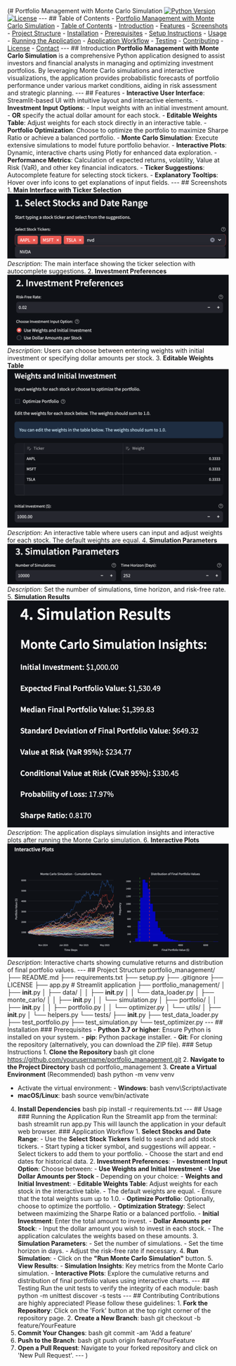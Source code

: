 (# Portfolio Management with Monte Carlo Simulation [![Python Version](https://img.shields.io/badge/python-3.7%2B-blue)](https://www.python.org/downloads/) [![License](https://img.shields.io/badge/license-MIT-green)](LICENSE) --- ## Table of Contents - [Portfolio Management with Monte Carlo Simulation](#portfolio-management-with-monte-carlo-simulation) - [Table of Contents](#table-of-contents) - [Introduction](#introduction) - [Features](#features) - [Screenshots](#screenshots) - [Project Structure](#project-structure) - [Installation](#installation) - [Prerequisites](#prerequisites) - [Setup Instructions](#setup-instructions) - [Usage](#usage) - [Running the Application](#running-the-application) - [Application Workflow](#application-workflow) - [Testing](#testing) - [Contributing](#contributing) - [License](#license) - [Contact](#contact) --- ## Introduction **Portfolio Management with Monte Carlo Simulation** is a comprehensive Python application designed to assist investors and financial analysts in managing and optimizing investment portfolios. By leveraging Monte Carlo simulations and interactive visualizations, the application provides probabilistic forecasts of portfolio performance under various market conditions, aiding in risk assessment and strategic planning. --- ## Features - **Interactive User Interface**: Streamlit-based UI with intuitive layout and interactive elements. - **Investment Input Options**: - Input weights with an initial investment amount. - **OR** specify the actual dollar amount for each stock. - **Editable Weights Table**: Adjust weights for each stock directly in an interactive table. - **Portfolio Optimization**: Choose to optimize the portfolio to maximize Sharpe Ratio or achieve a balanced portfolio. - **Monte Carlo Simulation**: Execute extensive simulations to model future portfolio behavior. - **Interactive Plots**: Dynamic, interactive charts using Plotly for enhanced data exploration. - **Performance Metrics**: Calculation of expected returns, volatility, Value at Risk (VaR), and other key financial indicators. - **Ticker Suggestions**: Autocomplete feature for selecting stock tickers. - **Explanatory Tooltips**: Hover over info icons to get explanations of input fields. --- ## Screenshots 1. **Main Interface with Ticker Selection** ![Ticker Selection](screenshots/ticker_selection.png) *Description*: The main interface showing the ticker selection with autocomplete suggestions. 2. **Investment Preferences** ![Investment Preferences](screenshots/investment_preferences.png) *Description*: Users can choose between entering weights with initial investment or specifying dollar amounts per stock. 3. **Editable Weights Table** ![Editable Weights Table](screenshots/weights_table.png) *Description*: An interactive table where users can input and adjust weights for each stock. The default weights are equal. 4. **Simulation Parameters** ![Simulation Parameters](screenshots/simulation_parameters.png) *Description*: Set the number of simulations, time horizon, and risk-free rate. 5. **Simulation Results** ![Simulation Results](screenshots/simulation_results.png) *Description*: The application displays simulation insights and interactive plots after running the Monte Carlo simulation. 6. **Interactive Plots** ![Interactive Plots](screenshots/interactive_plots.png) *Description*: Interactive charts showing cumulative returns and distribution of final portfolio values. --- ## Project Structure
portfolio_management/
├── README.md
├── requirements.txt
├── setup.py
├── .gitignore
├── LICENSE
├── app.py                    # Streamlit application
├── portfolio_management/
│   ├── __init__.py
│   ├── data/
│   │   ├── __init__.py
│   │   └── data_loader.py
│   ├── monte_carlo/
│   │   ├── __init__.py
│   │   └── simulation.py
│   ├── portfolio/
│   │   ├── __init__.py
│   │   ├── portfolio.py
│   │   └── optimizer.py
│   └── utils/
│       ├── __init__.py
│       └── helpers.py
└── tests/
    ├── __init__.py
    ├── test_data_loader.py
    ├── test_portfolio.py
    ├── test_simulation.py
    └── test_optimizer.py
--- ## Installation ### Prerequisites - **Python 3.7 or higher**: Ensure Python is installed on your system. - **pip**: Python package installer. - **Git**: For cloning the repository (alternatively, you can download the ZIP file). ### Setup Instructions 1. **Clone the Repository**
bash
   git clone https://github.com/yourusername/portfolio_management.git
2. **Navigate to the Project Directory**
bash
   cd portfolio_management
3. **Create a Virtual Environment** (Recommended)
bash
   python -m venv venv
- Activate the virtual environment: - **Windows**:
bash
       venv\Scripts\activate
- **macOS/Linux**:
bash
       source venv/bin/activate
4. **Install Dependencies**
bash
   pip install -r requirements.txt
--- ## Usage ### Running the Application Run the Streamlit app from the terminal:
bash
streamlit run app.py
This will launch the application in your default web browser. ### Application Workflow 1. **Select Stocks and Date Range**: - Use the **Select Stock Tickers** field to search and add stock tickers. - Start typing a ticker symbol, and suggestions will appear. - Select tickers to add them to your portfolio. - Choose the start and end dates for historical data. 2. **Investment Preferences**: - **Investment Input Option**: Choose between: - **Use Weights and Initial Investment** - **Use Dollar Amounts per Stock** - Depending on your choice: - **Weights and Initial Investment**: - **Editable Weights Table**: Adjust weights for each stock in the interactive table. - The default weights are equal. - Ensure that the total weights sum up to 1.0. - **Optimize Portfolio**: Optionally, choose to optimize the portfolio. - **Optimization Strategy**: Select between maximizing the Sharpe Ratio or a balanced portfolio. - **Initial Investment**: Enter the total amount to invest. - **Dollar Amounts per Stock**: - Input the dollar amount you wish to invest in each stock. - The application calculates the weights based on these amounts. 3. **Simulation Parameters**: - Set the number of simulations. - Set the time horizon in days. - Adjust the risk-free rate if necessary. 4. **Run Simulation**: - Click on the **"Run Monte Carlo Simulation"** button. 5. **View Results**: - **Simulation Insights**: Key metrics from the Monte Carlo simulation. - **Interactive Plots**: Explore the cumulative returns and distribution of final portfolio values using interactive charts. --- ## Testing Run the unit tests to verify the integrity of each module:
bash
python -m unittest discover -s tests
--- ## Contributing Contributions are highly appreciated! Please follow these guidelines: 1. **Fork the Repository**: Click on the 'Fork' button at the top right corner of the repository page. 2. **Create a New Branch**:
bash
   git checkout -b feature/YourFeature
3. **Commit Your Changes**:
bash
   git commit -am 'Add a feature'
4. **Push to the Branch**:
bash
   git push origin feature/YourFeature
5. **Open a Pull Request**: Navigate to your forked repository and click on 'New Pull Request'. --- )
